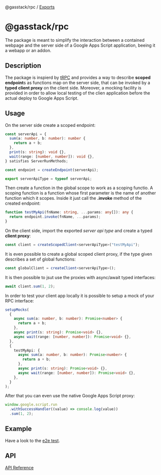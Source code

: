 @gasstack/rpc / [Exports](modules.md)

# @gasstack/rpc

The package is meant to simplify the interaction between a contained webpage and the server side of a Google Apps Script application, beeing it a webapp or an addon.

## Description

The package is inspierd by [tRPC]("https://trpc.io/") and provides a way to describe **scoped endpoint**s as functions map on the server side, that can be invoked by a **typed client proxy** on the client side. Moreover, a mocking facility is provided in order to allow local testing of the clien application before the actual deploy to Google Apps Script.

## Usage

On the server side create a scoped endpoint:

```ts
const serverApi = {
  sum(a: number, b: number): number {
    return a + b;
  },
  print(s: string): void {},
  wait(range: [number, number]): void {},
} satisfies ServerRunMethods;

const endpoint = createEndpoint(serverApi);

export serverApiType = typeof serverApi;
```

Then create a function in the global scope to work as a scoping functio. A scoping function is a function whose first parameter is the name of another function which it scopes. Inside it just call the **.invoke** method of the created endpoint:

```ts
function testMyApi(fnName: string, ...params: any[]): any {
  return endpoint.invoke(fnName, ...params);
}
```

On the client side, import the exported _server api type_ and create a typed **client proxy**:

```ts
const client = createScopedClient<serverApiType>("testMyApi");
```

It is even possible to create a global scoped client proxy, if the type given describes a set of global functions:

```ts
const globalClient = createClient<serverApiType>();
```

It is then possible to jsut use the proxies with async/await typed interfaces:

```ts
await client.sum(1, 2);
```

In order to test your client app locally it is possible to setup a mock of your RPC interface:

```ts
setupMocks(
  {
    async sum(a: number, b: number): Promise<number> {
      return a + b;
    },
    async print(s: string): Promise<void> {},
    async wait(range: [number, number]): Promise<void> {},
  },
  {
    testMyApi: {
      async sum(a: number, b: number): Promise<number> {
        return a + b;
      },
      async print(s: string): Promise<void> {},
      async wait(range: [number, number]): Promise<void> {},
    },
  }
);
```

After that you can even use the native Google Apps Script proxy:

```js
window.google.script.run
  .withSuccessHandler((value) => console.log(value))
  .sum(1, 2);
```

## Example

Have a look to the [e2e test](main.e2e.ts).

## API

[API Reference](docs/modules.md)
